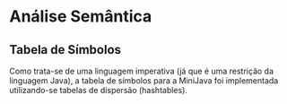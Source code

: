 # Análise Semântica #

## Tabela de Símbolos ##

Como trata-se de uma linguagem imperativa (já que é uma restrição da linguagem Java), a tabela de símbolos para a MiniJava foi implementada utilizando-se tabelas de dispersão (hashtables).